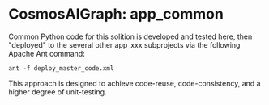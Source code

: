 # CosmosAIGraph: app_common

Common Python code for this solition is developed and tested here, then 
"deployed" to the several other app_xxx subprojects via the following
Apache Ant command:

```
ant -f deploy_master_code.xml
```

This approach is designed to achieve code-reuse, code-consistency,
and a higher degree of unit-testing.
